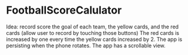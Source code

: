 # FootballScoreCalulator
Idea: record score the goal of each team, the yellow cards, and the red cards (allow user to record by touching those buttons) 
The red cards is increased by one every time the yellow cards increased by 2. 
The app is persisting when the phone rotates. 
The app has a scrollable view.
